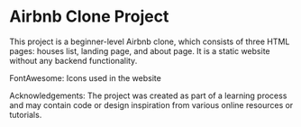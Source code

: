 # Airbnb Clone Project

This project is a beginner-level Airbnb clone, which consists of three HTML pages: houses list, landing page, and about page. It is a static website without any backend functionality.

FontAwesome: Icons used in the website

Acknowledgements: 
The project was created as part of a learning process and may contain code or design inspiration from various online resources or tutorials.
